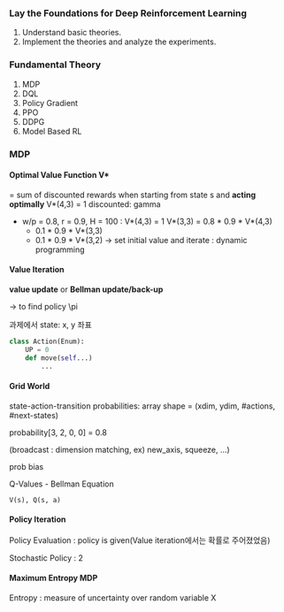 ### Lay the Foundations for Deep Reinforcement Learning

1. Understand basic theories.
2. Implement the theories and analyze the experiments.

### Fundamental Theory

1. MDP
2. DQL
3. Policy Gradient
4. PPO
5. DDPG
6. Model Based RL

### MDP

#### Optimal Value Function V*

= sum of discounted rewards when starting from state s and **acting optimally**
V*(4,3) = 1
discounted: gamma

- w/p = 0.8, r = 0.9, H = 100
  : V*(4,3) = 1
  V*(3,3) = 0.8 * 0.9 * V*(4,3)
  + 0.1 * 0.9 * V*(3,3)
  + 0.1 * 0.9 * V*(3,2)
    -> set initial value and iterate
    : dynamic programming

#### Value Iteration

**value update** or **Bellman update/back-up**

-> to find policy \pi

과제에서 state: x, y 좌표

```python
class Action(Enum):
	UP = 0
	def move(self...)
		...
```

#### Grid World

state-action-transition probabilities: array shape = (xdim, ydim, #actions, #next-states)

probability[3, 2, 0, 0] = 0.8	

(broadcast : dimension matching, ex) new_axis, squeeze, ...)

prob bias 

Q-Values - Bellman Equation

    V(s), Q(s, a)

#### Policy Iteration

Policy Evaluation : policy is given(Value iteration에서는 확률로 주어졌었음)

Stochastic Policy : 2

#### Maximum Entropy MDP

Entropy : measure of uncertainty over random variable X
